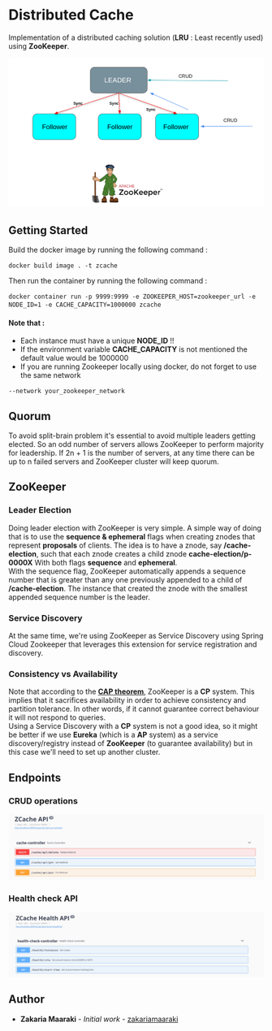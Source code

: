 # Distributed Cache

Implementation of a distributed caching solution (**LRU** : Least recently used) using **ZooKeeper**. 

![Alt text](./zcache-archi.png?raw=true "ZCache Architecture")

## Getting Started
Build the docker image by running the following command :
```
docker build image . -t zcache
```

Then run the container by running the following command :

```
docker container run -p 9999:9999 -e ZOOKEEPER_HOST=zookeeper_url -e NODE_ID=1 -e CACHE_CAPACITY=1000000 zcache
```

#### Note that :
* Each instance must have a unique **NODE_ID** !! 
* If the environment variable **CACHE_CAPACITY** is not mentioned the default value would be 1000000 
* If you are running Zookeeper locally using docker, do not forget to use the same network

```
--network your_zookeeper_network
```

## Quorum
To avoid split-brain problem it's essential to avoid multiple leaders getting elected. So an odd number of servers allows ZooKeeper to perform majority for leadership. If 2n + 1 is the number of servers, at any time there can be up to n failed servers and ZooKeeper cluster will keep quorum.  

## ZooKeeper

### Leader Election
Doing leader election with ZooKeeper is very simple. A simple way of doing that is to use the **sequence & ephemeral** flags when creating znodes that represent **proposals** of clients. The idea is to have a znode, say **/cache-election**, such that each znode creates a child znode **cache-election/p-0000X** With both flags **sequence** and **ephemeral**. \
With the sequence flag, ZooKeeper automatically appends a sequence number that is greater than any one previously appended to a child of **/cache-election**. The instance that created the znode with the smallest appended sequence number is the leader.

### Service Discovery
At the same time, we're using ZooKeeper as Service Discovery using Spring Cloud Zookeeper that leverages this extension for service registration and discovery.

### Consistency vs Availability
Note that according to the **[CAP theorem](https://en.wikipedia.org/wiki/CAP_theorem)**, ZooKeeper is a **CP** system. This implies that it sacrifices availability in order to achieve consistency and partition tolerance. In other words, if it cannot guarantee correct behaviour it will not respond to queries. \
Using a Service Discovery with a **CP** system is not a good idea, so it might be better if we use **Eureka** (which is a **AP** system) as a service discovery/registry instead of **ZooKeeper** (to guarantee availability) but in this case we'll need to set up another cluster.

## Endpoints

### CRUD operations
![Alt text](./zcache-api.png?raw=true "ZCache API")

### Health check API
![Alt text](./zcache-health-check.png?raw=true "ZCache API")

## Author

- **Zakaria Maaraki** - _Initial work_ - [zakariamaaraki](https://github.com/zakariamaaraki)
